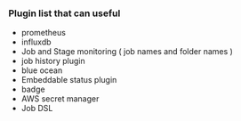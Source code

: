 ### Plugin list that can useful 

- prometheus 
- influxdb 
- Job and Stage monitoring ( job names and folder names )
- job history plugin 
- blue ocean 
- Embeddable status plugin 
- badge   
- AWS secret manager 
- Job DSL
